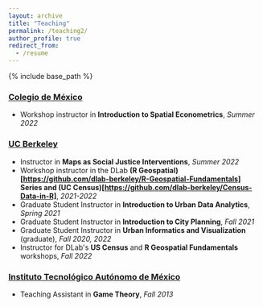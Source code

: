 ```yaml
---
layout: archive
title: "Teaching"
permalink: /teaching2/
author_profile: true
redirect_from:
  - /resume
---
```


{% include base_path %}
### <ins>Colegio de México<ins>
* Workshop instructor in **Introduction to Spatial Econometrics**, *Summer 2022*
  
### <ins>UC Berkeley<ins>
* Instructor in **Maps as Social Justice Interventions**, *Summer 2022*
* Workshop instructor in the DLab **(R Geospatial)[https://github.com/dlab-berkeley/R-Geospatial-Fundamentals] Series and (UC Census)[https://github.com/dlab-berkeley/Census-Data-in-R]**, *2021-2022*
* Graduate Student Instructor in **Introduction to Urban Data Analytics**, *Spring 2021*
* Graduate Student Instructor in **Introduction to City Planning**, *Fall 2021*
* Graduate Student Instructor in **Urban Informatics and Visualization** (graduate), *Fall 2020, 2022*
* Instructor for DLab's **US Census** and **R Geospatial Fundamentals** workshops, *Fall 2022*

### <ins>Instituto Tecnológico Autónomo de México<ins>
* Teaching Assistant in **Game Theory**, *Fall 2013*
